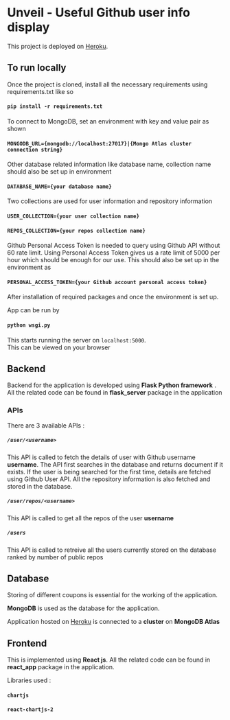 # Unveil - Useful Github user info display

This project is deployed on [Heroku](https://unveil-git.herokuapp.com).

## To run locally

Once the project is cloned, install all the necessary requirements using requirements.txt like so

#### `pip install -r requirements.txt` 

To connect to MongoDB, set an environment with key and value pair as shown

#### `MONGODB_URL={mongodb://localhost:27017}|{Mongo Atlas cluster connection string}`

Other database related information like database name, collection name should also be set up in environment

#### `DATABASE_NAME={your database name}`

Two collections are used for user information and repository information

#### `USER_COLLECTION={your user collection name}`
#### `REPOS_COLLECTION={your repos collection name}`

Github Personal Access Token is needed to query using Github API without 60 rate limit. Using Personal Access Token gives us a rate limit of 5000 per hour which should be enough for our use. This should also be set up in the environment as
#### `PERSONAL_ACCESS_TOKEN={your Github account personal access token}`

After installation of required packages and once the environment is set up. 


App can be run by 
#### `python wsgi.py`

This starts running the server on `localhost:5000`. \
This can be viewed on your browser

## Backend

Backend for the application is developed using __Flask Python framework__ .\
All the related code can be found in __flask_server__ package in the application

### APIs

There are 3 available APIs : 

##### `/user/<username>`
This API is called to fetch the details of user with Github username __username__. The API first searches in the database and returns document if it exists. If the user is being searched for the first time, details are fetched using Github User API. All the repository information is also fetched and stored in the database. 

##### `/user/repos/<username>`
This API is called to get all the repos of the user __username__

##### `/users`
This API is called to retreive all the users currently stored on the database ranked by number of public repos

## Database

Storing of different coupons is essential for the working of the application.

__MongoDB__ is used as the database for the application.

Application hosted on [Heroku](https://unveil-git.herokuapp.com) is connected to a __cluster__ on __MongoDB Atlas__

## Frontend

This is implemented using __React js__. All the related code can be found in __react_app__ package in the application.

Libraries used : 
#### `chartjs`
#### `react-chartjs-2`
